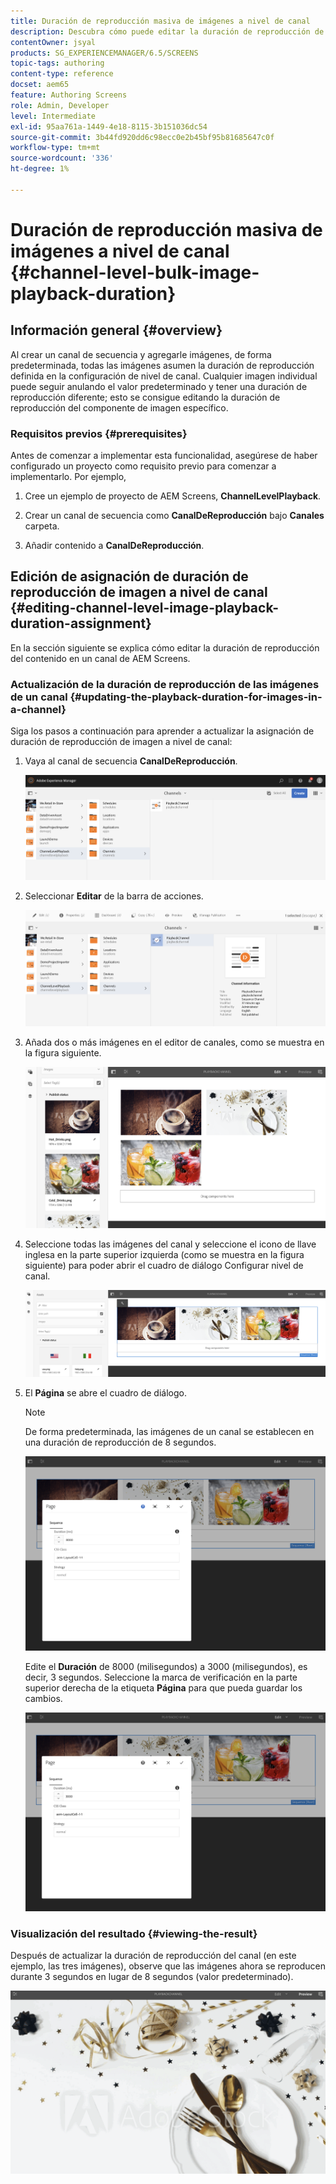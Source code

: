 ```yaml
---
title: Duración de reproducción masiva de imágenes a nivel de canal
description: Descubra cómo puede editar la duración de reproducción de un componente de imagen específico en AEM Screens.
contentOwner: jsyal
products: SG_EXPERIENCEMANAGER/6.5/SCREENS
topic-tags: authoring
content-type: reference
docset: aem65
feature: Authoring Screens
role: Admin, Developer
level: Intermediate
exl-id: 95aa761a-1449-4e18-8115-3b151036dc54
source-git-commit: 3b44fd920dd6c98ecc0e2b45bf95b81685647c0f
workflow-type: tm+mt
source-wordcount: '336'
ht-degree: 1%

---
```


# Duración de reproducción masiva de imágenes a nivel de canal {#channel-level-bulk-image-playback-duration}

## Información general {#overview}

Al crear un canal de secuencia y agregarle imágenes, de forma predeterminada, todas las imágenes asumen la duración de reproducción definida en la configuración de nivel de canal. Cualquier imagen individual puede seguir anulando el valor predeterminado y tener una duración de reproducción diferente; esto se consigue editando la duración de reproducción del componente de imagen específico.

### Requisitos previos {#prerequisites}

Antes de comenzar a implementar esta funcionalidad, asegúrese de haber configurado un proyecto como requisito previo para comenzar a implementarlo. Por ejemplo,

1. Cree un ejemplo de proyecto de AEM Screens, **ChannelLevelPlayback**.

1. Crear un canal de secuencia como **CanalDeReproducción** bajo **Canales** carpeta.

1. Añadir contenido a **CanalDeReproducción**.

## Edición de asignación de duración de reproducción de imagen a nivel de canal {#editing-channel-level-image-playback-duration-assignment}

En la sección siguiente se explica cómo editar la duración de reproducción del contenido en un canal de AEM Screens.

### Actualización de la duración de reproducción de las imágenes de un canal {#updating-the-playback-duration-for-images-in-a-channel}

Siga los pasos a continuación para aprender a actualizar la asignación de duración de reproducción de imagen a nivel de canal:

1. Vaya al canal de secuencia **CanalDeReproducción**.

   ![screen_shot_2019-06-24at62818pm](assets/screen_shot_2019-06-24at62818pm.png)

1. Seleccionar **Editar** de la barra de acciones.

   ![screen_shot_2019-06-24at70141pm](assets/screen_shot_2019-06-24at70141pm.png)

1. Añada dos o más imágenes en el editor de canales, como se muestra en la figura siguiente.

   ![screen_shot_2019-06-24at90534pm](assets/screen_shot_2019-06-24at90534pm.png)

1. Seleccione todas las imágenes del canal y seleccione el icono de llave inglesa en la parte superior izquierda (como se muestra en la figura siguiente) para poder abrir el cuadro de diálogo Configurar nivel de canal.

   ![screen_shot_2019-06-25at95945am](assets/screen_shot_2019-06-25at95945am.png)

1. El **Página** se abre el cuadro de diálogo.

   >[!NOTE]
   >De forma predeterminada, las imágenes de un canal se establecen en una duración de reproducción de 8 segundos.

   ![screen_shot_2019-06-25at100343am](assets/screen_shot_2019-06-25at100343am.png)

   Edite el **Duración** de 8000 (milisegundos) a 3000 (milisegundos), es decir, 3 segundos. Seleccione la marca de verificación en la parte superior derecha de la etiqueta **Página** para que pueda guardar los cambios.

   ![screen_shot_2019-06-25at101527am](assets/screen_shot_2019-06-25at101527am.png)

### Visualización del resultado {#viewing-the-result}

Después de actualizar la duración de reproducción del canal (en este ejemplo, las tres imágenes), observe que las imágenes ahora se reproducen durante 3 segundos en lugar de 8 segundos (valor predeterminado).

![channel_preview](assets/channel_preview.gif)
